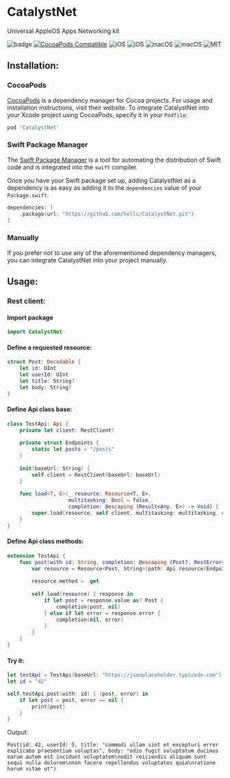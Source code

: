 # CatalystNet
Universal AppleOS Apps Networking kit

![badge](https://action-badges.now.sh/hellc/CatalystNet)
[![CocoaPods Compatible](https://img.shields.io/cocoapods/v/CatalystNet.svg)](https://img.shields.io/cocoapods/v/CatalystNet.svg)
![iOS](https://img.shields.io/badge/Swift-5.0-orange)
![iOS](https://img.shields.io/badge/iOS-11.0-green)
![macOS](https://img.shields.io/badge/macOS-10.15-green)
![macOS](https://img.shields.io/badge/watchOS-4.0-green)
![MIT](https://cocoapod-badges.herokuapp.com/l/NSStringMask/badge.png)

## Installation:

### CocoaPods

[CocoaPods](https://cocoapods.org) is a dependency manager for Cocoa projects. For usage and installation instructions, visit their website. To integrate CatalystNet into your Xcode project using CocoaPods, specify it in your `Podfile`:

```ruby
pod 'CatalystNet'
```

### Swift Package Manager

The [Swift Package Manager](https://swift.org/package-manager/) is a tool for automating the distribution of Swift code and is integrated into the `swift` compiler.

Once you have your Swift package set up, adding CatalystNet as a dependency is as easy as adding it to the `dependencies` value of your `Package.swift`.

```swift
dependencies: [
    .package(url: "https://github.com/hellc/CatalystNet.git")
]
```

### Manually

If you prefer not to use any of the aforementioned dependency managers, you can integrate CatalystNet into your project manually.

## Usage:

### Rest client:

#### Import package

```swift
import CatalystNet
```

#### Define a requested resource:

```swift
struct Post: Decodable {
    let id: UInt
    let userId: UInt
    let title: String?
    let body: String?
}
```

#### Define Api class base:

```swift
class TestApi: Api {
    private let client: RestClient!
    
    private struct Endpoints {
        static let posts = "/posts"
    }
    
    init(baseUrl: String) {
        self.client = RestClient(baseUrl: baseUrl)
    }
    
    func load<T, E>(_ resource: Resource<T, E>,
                    multitasking: Bool = false,
                    completion: @escaping (Result<Any, E>) -> Void) {
        super.load(resource, self.client, multitasking: multitasking, completion: completion)
    }
}
```

#### Define Api class methods:

```swift
extension TestApi {
    func post(with id: String, completion: @escaping (Post?, RestError<String>?) -> Void) {
        var resource = Resource<Post, String>(path: Api.resource(Endpoints.posts, with: id))
        
        resource.method = .get
        
        self.load(resource) { response in
            if let post = response.value as? Post {
                completion(post, nil)
            } else if let error = response.error {
                completion(nil, error)
            }
        }
    }
}
```

#### Try it:

```swift
let testApi = TestApi(baseUrl: "https://jsonplaceholder.typicode.com")
let id = "42"

self.testApi.post(with: id) { (post, error) in
    if let post = post, error == nil {
        print(post)
    }
}
```

Output:
```
Post(id: 42, userId: 5, title: "commodi ullam sint et excepturi error explicabo praesentium voluptas", body: "odio fugit voluptatum ducimus earum autem est incidunt voluptatem\nodit reiciendis aliquam sunt sequi nulla dolorem\nnon facere repellendus voluptates quia\nratione harum vitae ut")
```
